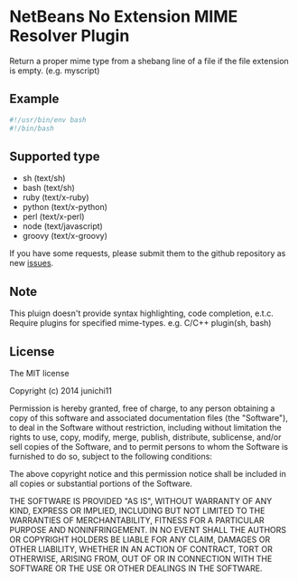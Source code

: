 # NetBeans No Extension MIME Resolver Plugin

Return a proper mime type from a shebang line of a file if the file extension is empty. (e.g. myscript)

## Example

```sh
#!/usr/bin/env bash
#!/bin/bash
```

## Supported type

- sh (text/sh)
- bash (text/sh)
- ruby (text/x-ruby)
- python (text/x-python)
- perl (text/x-perl)
- node (text/javascript)
- groovy (text/x-groovy)

If you have some requests, please submit them to the github repository as new [issues](https://github.com/junichi11/netbeans-noext-mime-resolver/issues).

## Note

This pluign doesn't provide syntax highlighting, code completion, e.t.c.
Require plugins for specified mime-types. e.g. C/C++ plugin(sh, bash)

## License

The MIT license

Copyright (c) 2014 junichi11

Permission is hereby granted, free of charge, to any person obtaining a copy of this software and associated documentation files (the "Software"), to deal in the Software without restriction, including without limitation the rights to use, copy, modify, merge, publish, distribute, sublicense, and/or sell copies of the Software, and to permit persons to whom the Software is furnished to do so, subject to the following conditions:

The above copyright notice and this permission notice shall be included in all copies or substantial portions of the Software.

THE SOFTWARE IS PROVIDED "AS IS", WITHOUT WARRANTY OF ANY KIND, EXPRESS OR IMPLIED, INCLUDING BUT NOT LIMITED TO THE WARRANTIES OF MERCHANTABILITY, FITNESS FOR A PARTICULAR PURPOSE AND NONINFRINGEMENT. IN NO EVENT SHALL THE AUTHORS OR COPYRIGHT HOLDERS BE LIABLE FOR ANY CLAIM, DAMAGES OR OTHER LIABILITY, WHETHER IN AN ACTION OF CONTRACT, TORT OR OTHERWISE, ARISING FROM, OUT OF OR IN CONNECTION WITH THE SOFTWARE OR THE USE OR OTHER DEALINGS IN THE SOFTWARE.
